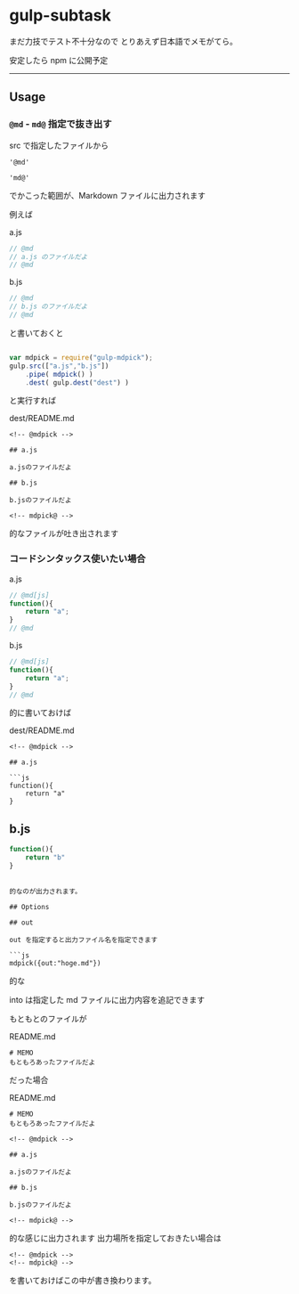 gulp-subtask
============

まだ力技でテスト不十分なので
とりあえず日本語でメモがてら。

安定したら npm に公開予定

<!--

## Getting started

You can install this module from npm.

```sh
npm install gulp-mdpick
```
-->

---

## Usage

### `@md` - `md@` 指定で抜き出す

src で指定したファイルから

```
'@md'

'md@'
```

でかこった範囲が、Markdown ファイルに出力されます

例えば

a.js
```js
// @md
// a.js のファイルだよ
// @md
```

b.js
```js
// @md
// b.js のファイルだよ
// @md
```

と書いておくと

```js

var mdpick = require("gulp-mdpick");
gulp.src(["a.js","b.js"])
    .pipe( mdpick() )
    .dest( gulp.dest("dest") )
```

と実行すれば

dest/README.md
```
<!-- @mdpick -->

## a.js

a.jsのファイルだよ

## b.js

b.jsのファイルだよ

<!-- mdpick@ -->
```

的なファイルが吐き出されます

### コードシンタックス使いたい場合

a.js
```js
// @md[js]
function(){
	return "a";
}
// @md
```

b.js
```js
// @md[js]
function(){
	return "a";
}
// @md
```

的に書いておけば

dest/README.md
```
<!-- @mdpick -->

## a.js

```js
function(){
	return "a"
}
```

## b.js

```js
function(){
	return "b"
}
```

<!-- mdpick@ -->
```

的なのが出力されます。

## Options

## out

out を指定すると出力ファイル名を指定できます

```js
mdpick({out:"hoge.md"})
```

的な

into は指定した md ファイルに出力内容を追記できます

もともとのファイルが

README.md
```
# MEMO
もともろあったファイルだよ
```

だった場合

README.md
```
# MEMO
もともろあったファイルだよ

<!-- @mdpick -->

## a.js

a.jsのファイルだよ

## b.js

b.jsのファイルだよ

<!-- mdpick@ -->

```

的な感じに出力されます
出力場所を指定しておきたい場合は

```
<!-- @mdpick -->
<!-- mdpick@ -->
```

を書いておけばこの中が書き換わります。



